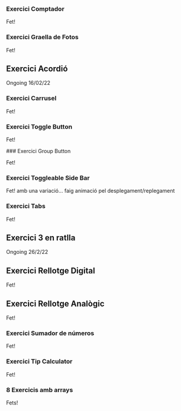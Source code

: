 ### Exercici Comptador

Fet!

### Exercici Graella de Fotos

Fet!

## Exercici Acordió

Ongoing 16/02/22

### Exercici Carrusel

Fet!

### Exercici Toggle Button

Fet!

### Exercici Group Button

Fet!

### Exercici Toggleable Side Bar

Fet! amb una variació... faig animació pel desplegament/replegament

### Exercici Tabs

Fet!

## Exercici 3 en ratlla

Ongoing 26/2/22

## Exercici Rellotge Digital

Fet!

## Exercici Rellotge Analògic

Fet!

### Exercici Sumador de números

Fet!

### Exercici Tip Calculator

Fet!

### 8 Exercicis amb arrays

Fets!
